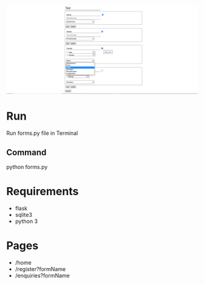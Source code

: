 ![alt text](/outputImages/formImg.png)

# Run
Run forms.py file in Terminal
## Command
python forms.py

# Requirements
* flask
* sqlite3
* python 3

# Pages
* /home
* /register?formName
* /enquiries?formName

